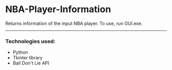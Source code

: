 # NBA-Player-Information
Returns information of the input NBA player. To use, run GUI.exe.  
***
### Technologies used:
- Python
- Tkinter library
- Ball Don't Lie API
